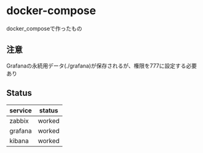 # docker-compose
docker_composeで作ったもの

## 注意
Grafanaの永続用データ(./grafana)が保存されるが、権限を777に設定する必要あり

## Status
|service|status|
|---|---|
|zabbix|worked|
|grafana|worked|
|kibana|worked|
